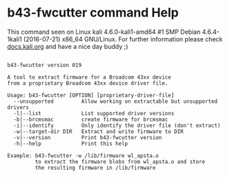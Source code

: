 # b43-fwcutter command Help
 
 This command seen on Linux kali 4.6.0-kali1-amd64 #1 SMP Debian 4.6.4-1kali1 (2016-07-21) x86_64 GNU/Linux. For further information please check [docs.kali.org](docs.kali.org) and have a nice day buddy ;) 

~~~

b43-fwcutter version 019

A tool to extract firmware for a Broadcom 43xx device
from a proprietary Broadcom 43xx device driver file.

Usage: b43-fwcutter [OPTION] [proprietary-driver-file]
  --unsupported         Allow working on extractable but unsupported drivers
  -l|--list             List supported driver versions
  -b|--brcmsmac         create firmware for brcmsmac
  -i|--identify         Only identify the driver file (don't extract)
  -w|--target-dir DIR   Extract and write firmware to DIR
  -v|--version          Print b43-fwcutter version
  -h|--help             Print this help

Example: b43-fwcutter -w /lib/firmware wl_apsta.o
         to extract the firmware blobs from wl_apsta.o and store
         the resulting firmware in /lib/firmware

~~~
